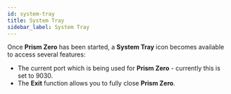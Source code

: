 ```yaml
---
id: system-tray
title: System Tray
sidebar_label: System Tray
---
```


Once **Prism Zero** has been started, a **System Tray** icon becomes available to access several features:

- The current port which is being used for **Prism Zero** - currently this is set to 9030.
- The **Exit** function allows you to fully close **Prism Zero**.
